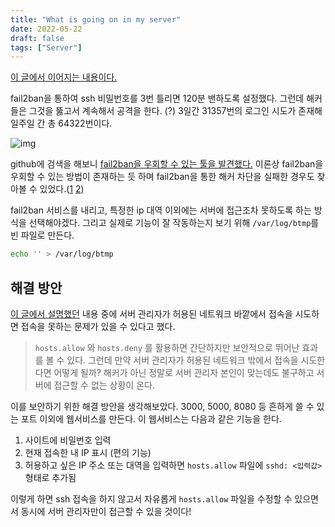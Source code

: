 ```yaml
---
title: "What is going on in my server"
date: 2022-05-22
draft: false
tags: ["Server"]
---
```


[이 글에서 이어지는 내용이다.](/linux-login)

fail2ban을 통하여 ssh 비밀번호를 3번 틀리면 120분 밴하도록 설정했다. 그런데 해커들은 그것을 뚫고서 계속해서 공격을 한다. (?) 3일간 31357번의 로그인 시도가 존재해 일주일 간 총 64322번이다.

![img](/img/what-is-going-on-in-my-server/1.png)

github에 검색을 해보니 [fail2ban을 우회할 수 있는 툴을 발견했다.](https://github.com/Neetx/sshdodge) 이론상 fail2ban을 우회할 수 있는 방법이 존재하는 듯 하며 fail2ban을 통한 해커 차단을 실패한 경우도 찾아볼 수 있었다.([1](https://www.howtoforge.com/community/threads/fail2ban-fails-to-ban.37659/) [2](https://blog.oneiroi.co.uk/hacking/linux/when-fail2ban-fails-to-ban-dissecting-the-hack/))

fail2ban 서비스를 내리고, 특정한 ip 대역 이외에는 서버에 접근조차 못하도록 하는 방식을 선택해야겠다. 그리고 실제로 기능이 잘 작동하는지 보기 위해 `/var/log/btmp`를 빈 파일로 만든다.

```bash
echo '' > /var/log/btmp
```

## 해결 방안

[이 글에서 설명했던](/posts/linux-login) 내용 중에 서버 관리자가 허용된 네트워크 바깥에서 접속을 시도하면 접속을 못하는 문제가 있을 수 있다고 했다.

> `hosts.allow` 와 `hosts.deny` 를 활용하면 간단하지만 보안적으로 뛰어난 효과를 볼 수 있다. 그런데 만약 서버 관리자가 허용된 네트워크 밖에서 접속을 시도한다면 어떻게 될까? 해커가 아닌 정말로 서버 관리자 본인이 맞는데도 불구하고 서버에 접근할 수 없는 상황이 온다.

이를 보안하기 위한 해결 방안을 생각해보았다. 3000, 5000, 8080 등 흔하게 쓸 수 있는 포트 이외에 웹서비스를 만든다. 이 웹서비스는 다음과 같은 기능을 한다.

1. 사이트에 비밀번호 입력
2. 현재 접속한 내 IP 표시 (편의 기능)
3. 허용하고 싶은 IP 주소 또는 대역을 입력하면 `hosts.allow` 파일에 `sshd: <입력값>` 형태로 추가됨

이렇게 하면 ssh 접속을 하지 않고서 자유롭게 `hosts.allow` 파일을 수정할 수 있으면서 동시에 서버 관리자만이 접근할 수 있을 것이다!
